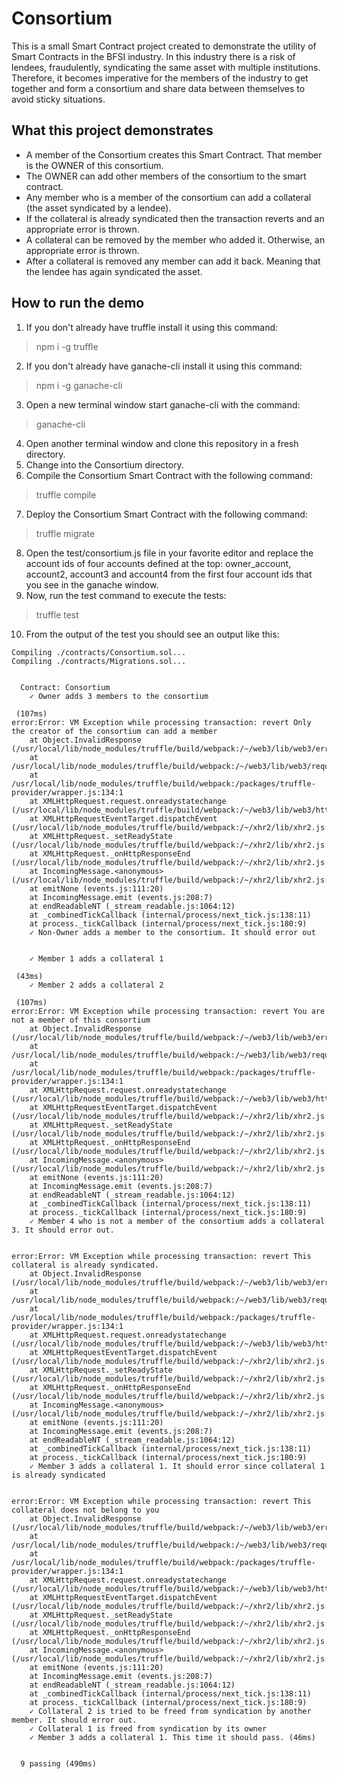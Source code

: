 # Consortium
This is a small Smart Contract project created to demonstrate the utility of Smart Contracts in the BFSI industry. In this industry there is a risk of lendees, fraudulently, syndicating the same asset with multiple institutions. Therefore, it becomes imperative for the members of the industry to get together and form a consortium and share data between themselves to avoid sticky situations.

## What this project demonstrates
- A member of the Consortium creates this Smart Contract. That member is the OWNER of this consortium.
- The OWNER can add other members of the consortium to the smart contract.
- Any member who is a member of the consortium can add a collateral (the asset syndicated by a lendee).
- If the collateral is already syndicated then the transaction reverts and an appropriate error is thrown.
- A collateral can be removed by the member who added it. Otherwise, an appropriate error is thrown.
- After a collateral is removed any member can add it back. Meaning that the lendee has again syndicated the asset.

## How to run the demo
1. If you don't already have truffle install it using this command:
> npm i -g truffle
2. If you don't already have ganache-cli install it using this command:
> npm i -g ganache-cli
3. Open a new terminal window start ganache-cli with the command:
> ganache-cli
4. Open another terminal window and clone this repository in a fresh directory.
5. Change into the Consortium directory.
6. Compile the Consortium Smart Contract with the following command:
> truffle compile
7. Deploy the Consortium Smart Contract with the following command:
> truffle migrate
8. Open the test/consortium.js file in your favorite editor and replace the account ids of four accounts defined at the top: owner_account, account2, account3 and account4 from the first four account ids that you see in the ganache window.
9. Now, run the test command to execute the tests:
> truffle test
10. From the output of the test you should see an output like this:
```
Compiling ./contracts/Consortium.sol...
Compiling ./contracts/Migrations.sol...


  Contract: Consortium
    ✓ Owner adds 3 members to the consortium

 (107ms)
error:Error: VM Exception while processing transaction: revert Only the creator of the consortium can add a member
    at Object.InvalidResponse (/usr/local/lib/node_modules/truffle/build/webpack:/~/web3/lib/web3/errors.js:38:1)
    at /usr/local/lib/node_modules/truffle/build/webpack:/~/web3/lib/web3/requestmanager.js:86:1
    at /usr/local/lib/node_modules/truffle/build/webpack:/packages/truffle-provider/wrapper.js:134:1
    at XMLHttpRequest.request.onreadystatechange (/usr/local/lib/node_modules/truffle/build/webpack:/~/web3/lib/web3/httpprovider.js:128:1)
    at XMLHttpRequestEventTarget.dispatchEvent (/usr/local/lib/node_modules/truffle/build/webpack:/~/xhr2/lib/xhr2.js:64:1)
    at XMLHttpRequest._setReadyState (/usr/local/lib/node_modules/truffle/build/webpack:/~/xhr2/lib/xhr2.js:354:1)
    at XMLHttpRequest._onHttpResponseEnd (/usr/local/lib/node_modules/truffle/build/webpack:/~/xhr2/lib/xhr2.js:509:1)
    at IncomingMessage.<anonymous> (/usr/local/lib/node_modules/truffle/build/webpack:/~/xhr2/lib/xhr2.js:469:1)
    at emitNone (events.js:111:20)
    at IncomingMessage.emit (events.js:208:7)
    at endReadableNT (_stream_readable.js:1064:12)
    at _combinedTickCallback (internal/process/next_tick.js:138:11)
    at process._tickCallback (internal/process/next_tick.js:180:9)
    ✓ Non-Owner adds a member to the consortium. It should error out


    ✓ Member 1 adds a collateral 1

 (43ms)
    ✓ Member 2 adds a collateral 2

 (107ms)
error:Error: VM Exception while processing transaction: revert You are not a member of this consortium
    at Object.InvalidResponse (/usr/local/lib/node_modules/truffle/build/webpack:/~/web3/lib/web3/errors.js:38:1)
    at /usr/local/lib/node_modules/truffle/build/webpack:/~/web3/lib/web3/requestmanager.js:86:1
    at /usr/local/lib/node_modules/truffle/build/webpack:/packages/truffle-provider/wrapper.js:134:1
    at XMLHttpRequest.request.onreadystatechange (/usr/local/lib/node_modules/truffle/build/webpack:/~/web3/lib/web3/httpprovider.js:128:1)
    at XMLHttpRequestEventTarget.dispatchEvent (/usr/local/lib/node_modules/truffle/build/webpack:/~/xhr2/lib/xhr2.js:64:1)
    at XMLHttpRequest._setReadyState (/usr/local/lib/node_modules/truffle/build/webpack:/~/xhr2/lib/xhr2.js:354:1)
    at XMLHttpRequest._onHttpResponseEnd (/usr/local/lib/node_modules/truffle/build/webpack:/~/xhr2/lib/xhr2.js:509:1)
    at IncomingMessage.<anonymous> (/usr/local/lib/node_modules/truffle/build/webpack:/~/xhr2/lib/xhr2.js:469:1)
    at emitNone (events.js:111:20)
    at IncomingMessage.emit (events.js:208:7)
    at endReadableNT (_stream_readable.js:1064:12)
    at _combinedTickCallback (internal/process/next_tick.js:138:11)
    at process._tickCallback (internal/process/next_tick.js:180:9)
    ✓ Member 4 who is not a member of the consortium adds a collateral 3. It should error out.


error:Error: VM Exception while processing transaction: revert This collateral is already syndicated.
    at Object.InvalidResponse (/usr/local/lib/node_modules/truffle/build/webpack:/~/web3/lib/web3/errors.js:38:1)
    at /usr/local/lib/node_modules/truffle/build/webpack:/~/web3/lib/web3/requestmanager.js:86:1
    at /usr/local/lib/node_modules/truffle/build/webpack:/packages/truffle-provider/wrapper.js:134:1
    at XMLHttpRequest.request.onreadystatechange (/usr/local/lib/node_modules/truffle/build/webpack:/~/web3/lib/web3/httpprovider.js:128:1)
    at XMLHttpRequestEventTarget.dispatchEvent (/usr/local/lib/node_modules/truffle/build/webpack:/~/xhr2/lib/xhr2.js:64:1)
    at XMLHttpRequest._setReadyState (/usr/local/lib/node_modules/truffle/build/webpack:/~/xhr2/lib/xhr2.js:354:1)
    at XMLHttpRequest._onHttpResponseEnd (/usr/local/lib/node_modules/truffle/build/webpack:/~/xhr2/lib/xhr2.js:509:1)
    at IncomingMessage.<anonymous> (/usr/local/lib/node_modules/truffle/build/webpack:/~/xhr2/lib/xhr2.js:469:1)
    at emitNone (events.js:111:20)
    at IncomingMessage.emit (events.js:208:7)
    at endReadableNT (_stream_readable.js:1064:12)
    at _combinedTickCallback (internal/process/next_tick.js:138:11)
    at process._tickCallback (internal/process/next_tick.js:180:9)
    ✓ Member 3 adds a collateral 1. It should error since collateral 1 is already syndicated


error:Error: VM Exception while processing transaction: revert This collateral does not belong to you
    at Object.InvalidResponse (/usr/local/lib/node_modules/truffle/build/webpack:/~/web3/lib/web3/errors.js:38:1)
    at /usr/local/lib/node_modules/truffle/build/webpack:/~/web3/lib/web3/requestmanager.js:86:1
    at /usr/local/lib/node_modules/truffle/build/webpack:/packages/truffle-provider/wrapper.js:134:1
    at XMLHttpRequest.request.onreadystatechange (/usr/local/lib/node_modules/truffle/build/webpack:/~/web3/lib/web3/httpprovider.js:128:1)
    at XMLHttpRequestEventTarget.dispatchEvent (/usr/local/lib/node_modules/truffle/build/webpack:/~/xhr2/lib/xhr2.js:64:1)
    at XMLHttpRequest._setReadyState (/usr/local/lib/node_modules/truffle/build/webpack:/~/xhr2/lib/xhr2.js:354:1)
    at XMLHttpRequest._onHttpResponseEnd (/usr/local/lib/node_modules/truffle/build/webpack:/~/xhr2/lib/xhr2.js:509:1)
    at IncomingMessage.<anonymous> (/usr/local/lib/node_modules/truffle/build/webpack:/~/xhr2/lib/xhr2.js:469:1)
    at emitNone (events.js:111:20)
    at IncomingMessage.emit (events.js:208:7)
    at endReadableNT (_stream_readable.js:1064:12)
    at _combinedTickCallback (internal/process/next_tick.js:138:11)
    at process._tickCallback (internal/process/next_tick.js:180:9)
    ✓ Collateral 2 is tried to be freed from syndication by another member. It should error out.
    ✓ Collateral 1 is freed from syndication by its owner
    ✓ Member 3 adds a collateral 1. This time it should pass. (46ms)


  9 passing (490ms)
```
